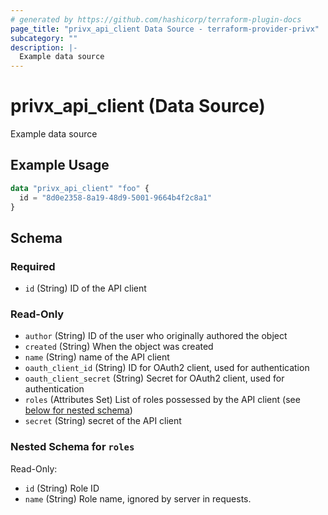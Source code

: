 ```yaml
---
# generated by https://github.com/hashicorp/terraform-plugin-docs
page_title: "privx_api_client Data Source - terraform-provider-privx"
subcategory: ""
description: |-
  Example data source
---
```


# privx_api_client (Data Source)

Example data source

## Example Usage

```terraform
data "privx_api_client" "foo" {
  id = "8d0e2358-8a19-48d9-5001-9664b4f2c8a1"
}
```

<!-- schema generated by tfplugindocs -->
## Schema

### Required

- `id` (String) ID of the API client

### Read-Only

- `author` (String) ID of the user who originally authored the object
- `created` (String) When the object was created
- `name` (String) name of the API client
- `oauth_client_id` (String) ID for OAuth2 client, used for authentication
- `oauth_client_secret` (String) Secret for OAuth2 client, used for authentication
- `roles` (Attributes Set) List of roles possessed by the API client (see [below for nested schema](#nestedatt--roles))
- `secret` (String) secret of the API client

<a id="nestedatt--roles"></a>
### Nested Schema for `roles`

Read-Only:

- `id` (String) Role ID
- `name` (String) Role name, ignored by server in requests.
